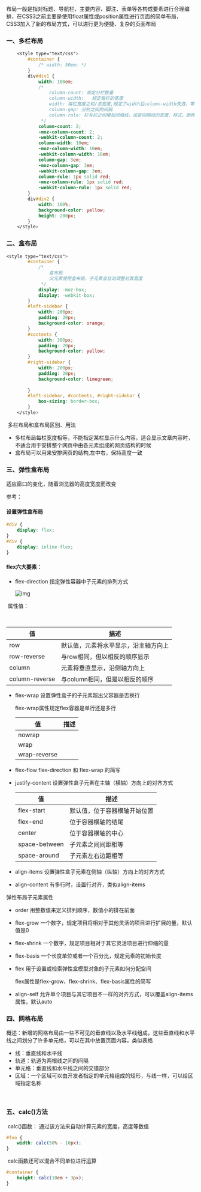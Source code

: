 布局一般是指对标题、导航栏、主要内容、脚注、表单等各构成要素进行合理编排，在CSS3之前主要是使用float属性或position属性进行页面的简单布局，CSS3加入了新的布局方式，可以进行更为便捷、复杂的页面布局

### 一、多栏布局



```css
	<style type="text/css">
        #container {
            /* width: 50em; */
        }
        div#div1 {
            width: 100em;
            /* 
                column-count: 规定分栏数量
                column-width:   规定每栏的宽度
                width: 每栏宽度之和/总宽度,规定了width后column-width失效，等分
                column-gap: 分栏之间的间隔
                column-rule: 栏与栏之间增加间隔线，设定间隔线的宽度、样式、颜色
             */
            column-count: 2;                
            -moz-column-count: 2;
            -webkit-column-count: 2;
            column-width: 10em;     
            -moz-column-width: 10em;
            -webkit-column-width: 10em;
            column-gap: 3em;
            -moz-column-gap: 3em;
            -webkit-column-gap: 3em;
            column-rule: 1px solid red;
            -moz-column-rule: 1px solid red;
            -webkit-column-rule: 1px solid red;
        }
        div#div2 {
            width: 100%;
            background-color: yellow;
            height: 200px;
        }
    </style>
```

### 二、盒布局



```css
<style type="text/css">
        #container {
            /* 
                盒布局
                父元素使用盒布局，子元素会自动调整对其高度
             */
            display: -moz-box;
            display: -webkit-box;
        }
        #left-sidebar {
            width: 200px;
            padding: 20px;
            background-color: orange;
        }
        #contents {
            width: 300px;
            padding: 20px;
            background-color: yellow;
        }
        #right-sidebar {
            width: 200px;
            padding: 20px;
            background-color: limegreen;
        
        }
        #left-sidebar, #contents, #right-sidebar {
            box-sizing: border-box;
        }
    </style>
```

​	多栏布局和盒布局区别、用法

- ​	多栏布局每栏宽度相等，不能指定某栏显示什么内容，适合显示文章内容时，不适合用于安排整个网页中由各元素组成的网页结构的时候
- 盒布局可以用来安排网页的结构,左中右，保持高度一致

### 三、弹性盒布局

适应窗口的变化，随着浏览器的高度宽度而改变

参考：

[阮一峰Flex布局]: http://www.ruanyifeng.com/blog/2015/07/flex-grammar.html

#### 设置弹性盒布局

```css
#div {
	display: flex;
}
#div {
	display: inline-flex;
}
```

#### flex六大要素：

- flex-direction	指定弹性容器中子元素的排列方式

   ![img](https://upload-images.jianshu.io/upload_images/2326131-bbd36877856086ff.png?imageMogr2/auto-orient/strip|imageView2/2/format/webp) 



​		属性值：

​		

| 值             | 描述                                 |
| -------------- | ------------------------------------ |
| row            | 默认值，元素将水平显示，沿主轴方向上 |
| row-reverse    | 与row相同，但以相反的顺序显示        |
| column         | 元素将垂直显示，沿侧轴方向上         |
| column-reverse | 与column相同，但是以相反的顺序       |



- flex-wrap          设置弹性盒子的子元素超出父容器是否换行

  flex-wrap属性规定flex容器是单行还是多行

  | 值           | 描述 |
  | ------------ | ---- |
  | nowrap       |      |
  | wrap         |      |
  | wrap-reverse |      |

  

- flex-flow           flex-direction 和 flex-wrap 的简写

- justify-content    设置弹性盒子元素在主轴（横轴）方向上的对齐方式

  | 值            | 描述                         |
  | ------------- | ---------------------------- |
  | flex-start    | 默认值，位于容器横轴开始位置 |
  | flex-end      | 位于容器横轴的结尾           |
  | center        | 位于容器横轴的中心           |
  | space-between | 子元素之间间距相等           |
  | space-around  | 子元素左右边距相等           |

  

- align-items          设置弹性盒子元素在侧轴（纵轴）方向上的对齐方式

- align-content     有多行时，设置行对齐，类似align-items

弹性布局子元素属性

- order	用整数值来定义排列顺序，数值小的排在前面

- flex-grow     一个数字，规定项目将相对于其他灵活的项目进行扩展的量，默认值是0

- flex-shrink    一个数字，规定项目相对于其它灵活项目进行伸缩的量

- flex-basis   一个长度单位或者一个百分比，规定元素的初始长度

- flex       用于设置或检索弹性盒模型对象的子元素如何分配空间

  flex属性是flex-grow、flex-shrink、flex-basis属性的简写

- align-self     允许单个项目与其它项目不一样的对齐方式，可以覆盖align-items属性，默认auto



### 四、网格布局

​	概述：新增的网格布局由一些不可见的垂直线以及水平线组成，这些垂直线和水平线之间划分了许多单元格，可以在其中放置页面内容，类似表格

- 线：垂直线和水平线
- 轨道：轨道为两根线之间的间隔
- 单元格：垂直线和水平线之间的交错部分
- 区域：一个区域可以由开发者指定的单元格组成的矩形，与线一样，可以给区域指定名称

​	

### 五、calc()方法

​		calc()函数： 通过该方法来自动计算元素的宽度，高度等数值

```css
#foo {
	width: calc(50% - 10px);
}
```

​		calc函数还可以混合不同单位进行运算

```css
#container {
	height: calc(10em + 3px);
}
```

